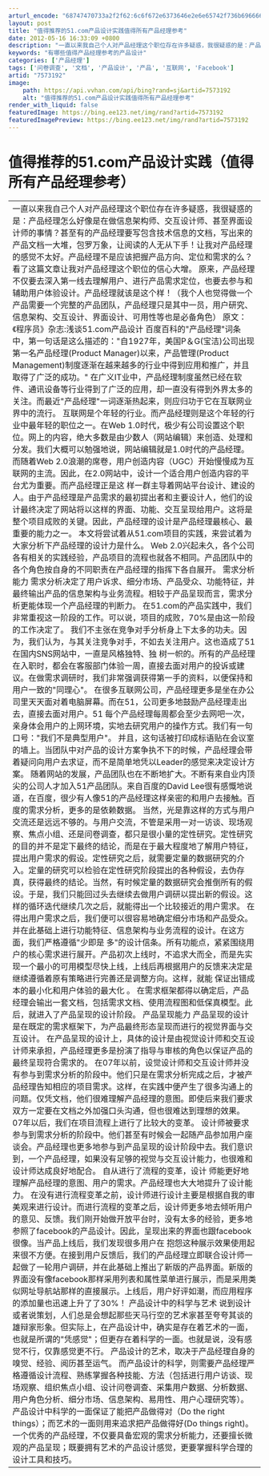 ```yaml
---
arturl_encode: "68747470733a2f2f62:6c6f672e6373646e2e6e65742f736b6966666c6f7665626c75:652f61727469636c652f64657461696c732f37353733313932"
layout: post
title: "值得推荐的51.com产品设计实践值得所有产品经理参考"
date: 2012-05-16 16:33:09 +0800
description: "一直以来我自己个人对产品经理这个职位存在许多疑惑，我很疑惑的是：产品经理怎么好像是在做信息架构师、交"
keywords: "有哪些值得产品经理参考的产品设计"
categories: ['产品经理']
tags: ['问卷调查', '文档', '产品设计', '产品', '互联网', 'Facebook']
artid: "7573192"
image:
    path: https://api.vvhan.com/api/bing?rand=sj&artid=7573192
    alt: "值得推荐的51.com产品设计实践值得所有产品经理参考"
render_with_liquid: false
featuredImage: https://bing.ee123.net/img/rand?artid=7573192
featuredImagePreview: https://bing.ee123.net/img/rand?artid=7573192
---
```


# 值得推荐的51.com产品设计实践（值得所有产品经理参考）

|  |
| --- |
| 一直以来我自己个人对产品经理这个职位存在许多疑惑，我很疑惑的是：产品经理怎么好像是在做信息架构师、交互设计师、甚至界面设计师的事情？甚至有的产品经理要写包含技术信息的文档，写出来的产品文档一大堆，包罗万象，让阅读的人无从下手！让我对产品经理的感觉不太好。产品经理不是应该把握产品方向、定位和需求的么？看了这篇文章让我对产品经理这个职位的信心大增。     原来，产品经理不仅要去深入第一线去理解用户、进行产品需求定位，也要去参与和辅助用户体验设计。产品经理就该是这个样！（我个人也觉得做一个产品需要一个完整的产品团队，产品经理只是其中一员，用户研究、信息架构、交互设计、界面设计、可用性等也是必备角色）      原文：《程序员》杂志:浅谈51.com产品设计     百度百科的"产品经理"词条中，第一句话是这么描述的："自1927年，美国P＆G(宝洁)公司出现第一名产品经理(Product Manager)以来，产品管理(Product Management)制度逐渐在越来越多的行业中得到应用和推广，并且取得了广泛的成功。"     在广义IT业中，产品经理制度虽然已经在软件、通讯设备等行业得到了广泛的应用，却一直没有得到外界太多的关注。而最近"产品经理"一词逐渐热起来，则应归功于它在互联网业界中的流行。     互联网是个年轻的行业。而产品经理则是这个年轻的行业中最年轻的职位之一。在Web 1.0时代，极少有公司设置这个职位。网上的内容，绝大多数是由少数人（网站编辑）来创造、处理和分发。我们大概可以勉强地说，网站编辑就是1.0时代的产品经理。     而随着Web 2.0浪潮的席卷，用户创造内容（UGC）开始慢慢成为互联网的主流。因此，在2.0网站中，设计一个适合用户创造内容的平台尤为重要。而产品经理正是这 样一群主导着网站平台设计、建设的人。由于产品经理是产品需求的最初提出者和主要设计人，他们的设计最终决定了网站将以这样的界面、功能、交互呈现给用户。这将是整个项目成败的关键。因此，产品经理的设计是产品经理最核心、最重要的能力之一。     本文将尝试着从51.com项目的实践，来尝试着为大家分析下产品经理的设计力是什么。     Web 2.0兴起未久，各个公司各有相关的实践经验，产品项目的流程也就各不相同。产品团队中的各个角色按自身的不同职责在产品经理的指挥下各自展开。         需求分析能力     需求分析决定了用户诉求、细分市场、产品受众、功能特征，并最终输出产品的信息架构与业务流程。相较于产品呈现而言，需求分析更能体现一个产品经理的判断力。     在51.com的产品实践中，我们非常重视这一阶段的工作。可以说，项目的成败，70%是由这一阶段的工作决定了。     我们不主张在竞争对手分析身上下太多的功夫。因为，我们认为，与其关注竞争对手，不如去关注用户。这也造成了51在国内SNS网站中，一直是风格独特、独 树一帜的。所有的产品经理在入职时，都会在客服部门体验一周，直接去面对用户的投诉或建议。在做需求调研时，我们非常强调获得第一手的资料，以便保持和用户一致的"同理心"。  在很多互联网公司，产品经理更多是坐在办公司里天天面对着电脑屏幕。而在51，公司更多地鼓励产品经理走出去，直接去面对用户。51 每个产品经理每周都会至少去网吧一次，亲身体会用户的上网环境，实地去研究用户的操作方式。我们有一句口号："我们不是典型用户"。 并且，这句话被打印成标语贴在会议室的墙上。当团队中对产品的设计方案争执不下的时候，产品经理会带着疑问向用户去求证，而不是简单地凭以Leader的感觉来决定设计方案。     随着网站的发展，产品团队也在不断地扩大。不断有来自业内顶尖的公司人才加入51产品团队。来自百度的David Lee很有感慨地说道，在百度，很少有人像51的产品经理这样亲密的和用户去接触。百度的需求分析，更多的是依赖数据。     当然，光是靠这样的方式与用户交流还是远远不够的。与用户交流，不管是采用一对一访谈、现场观察、焦点小组、还是问卷调查，都只是很小量的定性研究。定性研究的目的并不是定下最终的结论，而是在于最大程度地了解用户特征，提出用户需求的假设。定性研究之后，就需要定量的数据研究的介入。定量的研究可以检验在定性研究阶段提出的各种假设，去伪存真，获得最终的结论。当然，有时候定量的数据研究会推倒所有的假设。于是，我们只能回过头去继续去做用户调研以提出新的假设。这样的循环迭代继续几次之后，就能得出一个比较接近的用户需求。     在得出用户需求之后，我们便可以很容易地确定细分市场和产品受众。并在此基础上进行功能特征、信息架构与业务流程的设计。在这方面，我们严格遵循"少即是 多"的设计信条。所有功能点，紧紧围绕用户的核心需求进行展开。产品初次上线时，不追求大而全，而是先实现一个最小的可用模型尽快上线，上线后再根据用户的反馈来决定是继续遵循着原有策略进行完善还是调整方向。这样，就能  保证出错成本的最小化和用户体验的最大化 。     在需求框架都得以确定后，产品经理会输出一套文档，包括需求文档、使用流程图和低保真模型。此后，就进入了产品呈现的设计阶段。         产品呈现能力     产品呈现的设计是在既定的需求框架下，为产品最终形态呈现而进行的视觉界面与交互设计。     在产品呈现的设计上，具体的设计是由视觉设计师和交互设计师来承担，产品经理更多是扮演了指导与审核的角色以保证产品的最终呈现符合需求的。     在07年以前，设觉设计师和交互设计师并没有参与到需求分析的阶段中。他们只是在需求分析完成之后，才被产品经理告知相应的项目需求。这样，在实践中便产生了很多沟通上的问题。仅凭文档，他们很难理解产品经理的意图。即使后来我们要求双方一定要在文档之外加强口头沟通，但也很难达到理想的效果。     07年以后，我们在项目流程上进行了比较大的变革。  设计师被要求参与到需求分析的阶段中。他们甚至有时候会一起随产品参加用户座谈会。产品经理也更多地参与到产品呈现的设计阶段中去。我们意识到，一个产品经理，如果没有足够的视觉与交互设计能力，也很难和设计师达成良好地配合。 自从进行了流程的变革，设计 师能更好地理解产品经理的意图、用户的需求。产品经理也大大地提升了设计能力。     在没有进行流程变革之前，设计师进行设计主要是根据自我的审美观来进行设计。而进行流程的变革之后，设计师更多地去倾听用户的意见、反馈。我们刚开始做开放平台时，没有太多的经验，更多地参照了facebook的产品设计。因此，呈现出来的界面也跟facebook很像。当产品上线后，我们发现很多用户在 抱怨这种展示效果使用起来很不方便。在接到用户反馈后，我们的产品经理立即联合设计师一起做了一轮用户调研，并在此基础上推出了新版的产品界面。新版的界面没有像facebook那样采用列表和属性菜单进行展示，而是采用类似网址导航站那样的直接展示。上线后，用户好评如潮，而应用程序的添加量也迅速上升了了30%！         产品设计中的科学与艺术     说到设计或者说策划，人们总是会想起那些天马行空的艺术家甚至夸夸其谈的雄辩家形象。但实际上，在产品设计中，确实是存在着艺术的一面，也就是所谓的"凭感觉"；但更存在着科学的一面。也就是说，没有感觉不行，仅靠感觉更不行。      产品设计的艺术，取决于产品经理自身的嗅觉、经验、阅历甚至运气。 而产品设计的科学，则需要产品经理严格遵循设计流程、熟练掌握各种技能、方法（包括进行用户访谈、现场观察、组织焦点小组、设计问卷调查、采集用户数据、分析数据、用户角色分析、细分市场、信息架构、易用性、用户心理研究等）。     产品设计中科学的一面保证了能把产品做得对（Do the right things）；而艺术的一面则用来追求把产品做得好(Do things right)。     一个优秀的产品经理，不仅要具备宏观的需求分析能力，还要擅长微观的产品呈现；既要拥有艺术的产品设计感觉，更要掌握科学合理的设计工具和技巧。 |